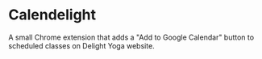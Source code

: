 # Calendelight

A small Chrome extension that adds a "Add to Google Calendar" button to scheduled classes on Delight Yoga website.